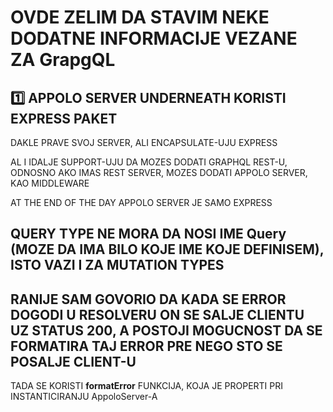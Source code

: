 # OVDE ZELIM DA STAVIM NEKE DODATNE INFORMACIJE VEZANE ZA GrapgQL

## :one: APPOLO SERVER UNDERNEATH KORISTI EXPRESS PAKET

DAKLE PRAVE SVOJ SERVER, ALI ENCAPSULATE-UJU EXPRESS

AL I IDALJE SUPPORT-UJU DA MOZES DODATI GRAPHQL REST-U, ODNOSNO AKO IMAS REST SERVER, MOZES DODATI APPOLO SERVER, KAO MIDDLEWARE

AT THE END OF THE DAY APPOLO SERVER JE SAMO EXPRESS

## QUERY TYPE NE MORA DA NOSI IME Query (MOZE DA IMA BILO KOJE IME KOJE DEFINISEM), ISTO VAZI I ZA MUTATION TYPES

## RANIJE SAM GOVORIO DA KADA SE ERROR DOGODI U RESOLVERU ON SE SALJE CLIENTU UZ STATUS 200, A POSTOJI MOGUCNOST DA SE FORMATIRA TAJ ERROR PRE NEGO STO SE POSALJE CLIENT-U

TADA SE KORISTI **formatError** FUNKCIJA, KOJA JE PROPERTI PRI INSTANTICIRANJU AppoloServer-A